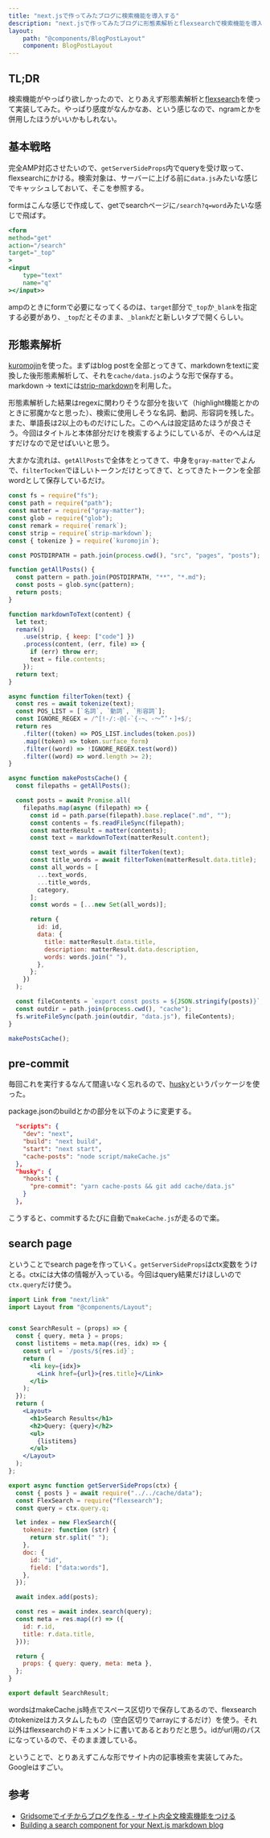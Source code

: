 ```yaml
---
title: "next.jsで作ってみたブログに検索機能を導入する"
description: "next.jsで作ってみたブログに形態素解析とflexsearchで検索機能を導入する"
layout:
    path: "@components/BlogPostLayout"
    component: BlogPostLayout
---
```


## TL;DR

検索機能がやっぱり欲しかったので、とりあえず形態素解析と[flexsearch](https://github.com/nextapps-de/flexsearch)を使って実装してみた。やっぱり感度がなんかなあ、という感じなので、ngramとかを併用したほうがいいかもしれない。

## 基本戦略

完全AMP対応させたいので、`getServerSideProps`内でqueryを受け取って、flexsearchにかける。検索対象は、サーバーに上げる前に`data.js`みたいな感じでキャッシュしておいて、そこを参照する。

formはこんな感じで作成して、getでsearchページに`/search?q=word`みたいな感じで飛ばす。

```jsx
<form
method="get"
action="/search"
target="_top"
>
<input
    type="text"
    name="q"
></input>>
```

ampのときにformで必要になってくるのは、`target`部分で`_top`か`_blank`を指定する必要があり、`_top`だとそのまま、`_blank`だと新しいタブで開くらしい。

## 形態素解析

[kuromojin](https://github.com/azu/kuromojin)を使った。まずはblog postを全部とってきて、markdownをtextに変換した後形態素解析して、それを`cache/data.js`のような形で保存する。markdown -> textには[strip-markdown](https://github.com/remarkjs/strip-markdown)を利用した。

形態素解析した結果はregexに関わりそうな部分を抜いて（highlight機能とかのときに邪魔かなと思った）、検索に使用しそうな名詞、動詞、形容詞を残した。また、単語長は2以上のものだけにした。このへんは設定詰めたほうが良さそう。今回はタイトルと本体部分だけを検索するようにしているが、そのへんは足すだけなので足せばいいと思う。

大まかな流れは、`getAllPosts`で全体をとってきて、中身を`gray-matter`でよんで、`filterTocken`でほしいトークンだけとってきて、とってきたトークンを全部wordとして保存しているだけ。

```js:title=makeCache.js
const fs = require("fs");
const path = require("path");
const matter = require("gray-matter");
const glob = require("glob");
const remark = require(`remark`);
const strip = require(`strip-markdown`);
const { tokenize } = require(`kuromojin`);

const POSTDIRPATH = path.join(process.cwd(), "src", "pages", "posts");

function getAllPosts() {
  const pattern = path.join(POSTDIRPATH, "**", "*.md");
  const posts = glob.sync(pattern);
  return posts;
}

function markdownToText(content) {
  let text;
  remark()
    .use(strip, { keep: ["code"] })
    .process(content, (err, file) => {
      if (err) throw err;
      text = file.contents;
    });
  return text;
}

async function filterToken(text) {
  const res = await tokenize(text);
  const POS_LIST = [`名詞`, `動詞`, `形容詞`];
  const IGNORE_REGEX = /^[!-/:-@[-`{-~、-〜”’・]+$/;
  return res
    .filter((token) => POS_LIST.includes(token.pos))
    .map((token) => token.surface_form)
    .filter((word) => !IGNORE_REGEX.test(word))
    .filter((word) => word.length >= 2);
}

async function makePostsCache() {
  const filepaths = getAllPosts();

  const posts = await Promise.all(
    filepaths.map(async (filepath) => {
      const id = path.parse(filepath).base.replace(".md", "");
      const contents = fs.readFileSync(filepath);
      const matterResult = matter(contents);
      const text = markdownToText(matterResult.content);

      const text_words = await filterToken(text);
      const title_words = await filterToken(matterResult.data.title);
      const all_words = [
        ...text_words,
        ...title_words,
        category,
      ];
      const words = [...new Set(all_words)];

      return {
        id: id,
        data: {
          title: matterResult.data.title,
          description: matterResult.data.description,
          words: words.join(" "),
        },
      };
    })
  );

  const fileContents = `export const posts = ${JSON.stringify(posts)}`;
  const outdir = path.join(process.cwd(), "cache");
  fs.writeFileSync(path.join(outdir, "data.js"), fileContents);
}

makePostsCache();
```

## pre-commit

毎回これを実行するなんて間違いなく忘れるので、[husky](https://github.com/typicode/husky)というパッケージを使った。

package.jsonのbuildとかの部分を以下のように変更する。

```json:title=package.json
  "scripts": {
    "dev": "next",
    "build": "next build",
    "start": "next start",
    "cache-posts": "node script/makeCache.js" 
  },
  "husky": {
    "hooks": {
      "pre-commit": "yarn cache-posts && git add cache/data.js"
    }
  },
```

こうすると、commitするたびに自動で`makeCache.js`が走るので楽。

## search page

ということでsearch pageを作っていく。`getServerSideProps`はctx変数をうけとる。ctxには大体の情報が入っている。今回はquery結果だけほしいので`ctx.query`だけ使う。

```jsx
import Link from "next/link"
import Layout from "@components/Layout";


const SearchResult = (props) => {
  const { query, meta } = props;
  const listitems = meta.map((res, idx) => {
    const url = `/posts/${res.id}`;
    return (
      <li key={idx}>
        <Link href={url}>{res.title}</Link>
      </li>
    );
  });
  return (
    <Layout>
      <h1>Search Results</h1>
      <h2>Query: {query}</h2>
      <ul>
        {listitems}
      </ul>
    </Layout>
  );
};

export async function getServerSideProps(ctx) {
  const { posts } = await require("../../cache/data");
  const FlexSearch = require("flexsearch");
  const query = ctx.query.q;

  let index = new FlexSearch({
    tokenize: function (str) {
      return str.split(" ");
    },
    doc: {
      id: "id",
      field: ["data:words"],
    },
  });

  await index.add(posts);

  const res = await index.search(query);
  const meta = res.map((r) => ({
    id: r.id,
    title: r.data.title,
  }));

  return {
    props: { query: query, meta: meta },
  };
}

export default SearchResult;
```

wordsはmakeCache.js時点でスペース区切りで保存してあるので、flexsearchのtokenizeはカスタムしたもの（空白区切りでarrayにするだけ）を使う。それ以外はflexsearchのドキュメントに書いてあるとおりだと思う。idがurl用のパスになっているので、そのまま渡している。


ということで、とりあえずこんな形でサイト内の記事検索を実装してみた。Googleはすごい。

## 参考

- [Gridsomeでイチからブログを作る - サイト内全文検索機能をつける](https://blog.solunita.net/posts/develop-blog-by-gridsome-from-scratch-full-text-search/)
- [Building a search component for your Next.js markdown blog](https://medium.com/@matswainson/building-a-search-component-for-your-next-js-markdown-blog-9e75e0e7d210)